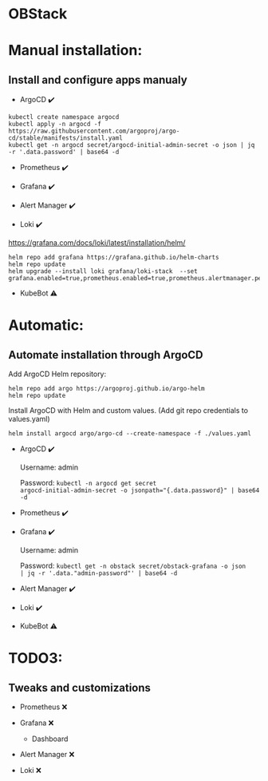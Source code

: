 # OBStack



# Manual installation:
## Install and configure apps manualy 

- ArgoCD :heavy_check_mark:	

<pre><code>kubectl create namespace argocd
kubectl apply -n argocd -f https://raw.githubusercontent.com/argoproj/argo-cd/stable/manifests/install.yaml
kubectl get -n argocd secret/argocd-initial-admin-secret -o json | jq -r '.data.password' | base64 -d
</code></pre>



- Prometheus :heavy_check_mark:	

- Grafana :heavy_check_mark:

- Alert Manager :heavy_check_mark:

- Loki :heavy_check_mark:

https://grafana.com/docs/loki/latest/installation/helm/
<pre><code>helm repo add grafana https://grafana.github.io/helm-charts
helm repo update
helm upgrade --install loki grafana/loki-stack  --set grafana.enabled=true,prometheus.enabled=true,prometheus.alertmanager.persistentVolume.enabled=false,prometheus.server.persistentVolume.enabled=false
</code></pre>

- KubeBot :warning:

# Automatic:
## Automate installation through ArgoCD

Add ArgoCD Helm repository:

<pre><code>helm repo add argo https://argoproj.github.io/argo-helm
helm repo update
</code></pre>

Install ArgoCD with Helm and custom values. (Add git repo credentials to values.yaml)

<pre><code>helm install argocd argo/argo-cd --create-namespace -f ./values.yaml
</code></pre>

- ArgoCD :heavy_check_mark:

  Username: admin

  Password: <code>kubectl -n argocd get secret argocd-initial-admin-secret -o jsonpath="{.data.password}" | base64 -d</code>
- Prometheus :heavy_check_mark:

- Grafana  :heavy_check_mark: 

  Username: admin

  Password: <code>kubectl get -n obstack secret/obstack-grafana -o json | jq -r '.data."admin-password"' | base64 -d</code>

- Alert Manager :heavy_check_mark:

- Loki :heavy_check_mark:

- KubeBot :warning:

# TODO3:
## Tweaks and customizations

- Prometheus :x:

- Grafana  :x:
  - Dashboard
- Alert Manager :x:

- Loki :x: